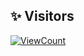 ## ✨ Visitors
[![ViewCount](https://views.whatilearened.today/views/github/rodgaldeano/ismlhbb.svg?cache=remove)](#)
